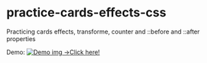 # practice-cards-effects-css

Practicing cards effects, transforme, counter and ::before and ::after properties

Demo:
    <a href="https://drive.google.com/file/d/123Q_6ql9smjU9AI9v1gtALG23GbJCOoc/view?usp=sharing"><img src="https://drive.google.com/file/d/1wvxbYNFi-MrdQXEV5PkZE0BTuGQyyAJO/view?usp=sharing" alt="Demo img -> ">Click here!</img></a>
